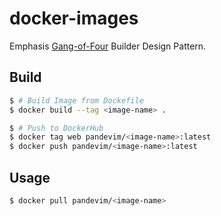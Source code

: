 # docker-images
Emphasis [Gang-of-Four](http://www.uml.org.cn/c++/pdf/DesignPatterns.pdf#) Builder Design Pattern.

## Build
```bash
$ # Build Image from Dockefile
$ docker build --tag <image-name> .
```
```bash
$ # Push to DockerHub
$ docker tag web pandevim/<image-name>:latest
$ docker push pandevim/<image-name>:latest
```
## Usage
```bash
$ docker pull pandevim/<image-name>
```
